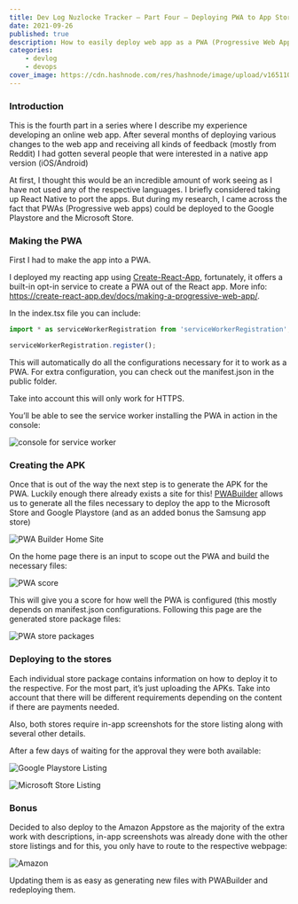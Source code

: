 ```yaml
---
title: Dev Log Nuzlocke Tracker — Part Four — Deploying PWA to App Stores
date: 2021-09-26
published: true
description: How to easily deploy web app as a PWA (Progressive Web App) to the Google Playstore, Microsoft Store and Amazon Appstore using PWABuilder.
categories:
    - devlog
    - devops
cover_image: https://cdn.hashnode.com/res/hashnode/image/upload/v1651104023812/nz2Gj2S5o.png
---
```


### Introduction

This is the fourth part in a series where I describe my experience developing an online web app. After several months of deploying various changes to the web app and receiving all kinds of feedback (mostly from Reddit) I had gotten several people that were interested in a native app version (iOS/Android)

At first, I thought this would be an incredible amount of work seeing as I have not used any of the respective languages. I briefly considered taking up React Native to port the apps. But during my research, I came across the fact that PWAs (Progressive web apps) could be deployed to the Google Playstore and the Microsoft Store.

### Making the PWA

First I had to make the app into a PWA.

I deployed my reacting app using [Create-React-App](https://create-react-app.dev/docs/getting-started/), fortunately, it offers a built-in opt-in service to create a PWA out of the React app. More info: https://create-react-app.dev/docs/making-a-progressive-web-app/.

In the index.tsx file you can include:

```js
import * as serviceWorkerRegistration from 'serviceWorkerRegistration';

serviceWorkerRegistration.register();
```

This will automatically do all the configurations necessary for it to work as a PWA. For extra configuration, you can check out the manifest.json in the public folder.

Take into account this will only work for HTTPS.

You’ll be able to see the service worker installing the PWA in action in the console:

![console for service worker](https://cdn.hashnode.com/res/hashnode/image/upload/v1649284276425/s7UOFNPiRs.png)

### Creating the APK

Once that is out of the way the next step is to generate the APK for the PWA. Luckily enough there already exists a site for this! [PWABuilder](https://www.pwabuilder.com/) allows us to generate all the files necessary to deploy the app to the Microsoft Store and Google Playstore (and as an added bonus the Samsung app store)

![PWA Builder Home Site](https://cdn.hashnode.com/res/hashnode/image/upload/v1649284277687/KWIbV3BvK.png)

On the home page there is an input to scope out the PWA and build the necessary files:

![PWA score](https://cdn.hashnode.com/res/hashnode/image/upload/v1649284279116/jjV7f3VI4.png)

This will give you a score for how well the PWA is configured (this mostly depends on manifest.json configurations. Following this page are the generated store package files:

![PWA store packages](https://cdn.hashnode.com/res/hashnode/image/upload/v1649284280374/bOmt-aej4.png)

### Deploying to the stores

Each individual store package contains information on how to deploy it to the respective. For the most part, it’s just uploading the APKs. Take into account that there will be different requirements depending on the content if there are payments needed.

Also, both stores require in-app screenshots for the store listing along with several other details.

After a few days of waiting for the approval they were both available:

![Google Playstore Listing](https://cdn.hashnode.com/res/hashnode/image/upload/v1649284281815/Kxjq9SSoC.png)

![Microsoft Store Listing](https://cdn.hashnode.com/res/hashnode/image/upload/v1649284283236/5N4gRL6Dz.png)

### Bonus

Decided to also deploy to the Amazon Appstore as the majority of the extra work with descriptions, in-app screenshots was already done with the other store listings and for this, you only have to route to the respective webpage:

![Amazon](https://cdn.hashnode.com/res/hashnode/image/upload/v1649284284657/FBgJnSklc.png)

Updating them is as easy as generating new files with PWABuilder and redeploying them.
